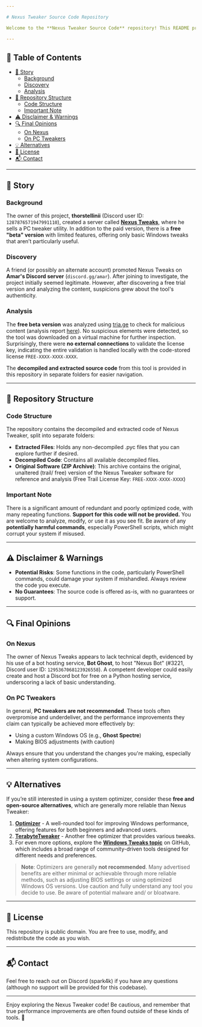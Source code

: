 ```yaml
---

# Nexus Tweaker Source Code Repository

Welcome to the **Nexus Tweaker Source Code** repository! This README provides a detailed look into the backstory of Nexus Tweaker, insights into the code, and thoughts on the utility and PC tweakers in general. Navigate easily using the table of contents below. 🛠️

---
```


## 📑 Table of Contents

- [📜 Story](#-story)
  - [Background](#background)
  - [Discovery](#discovery)
  - [Analysis](#analysis)
- [📂 Repository Structure](#-repository-structure)
  - [Code Structure](#code-structure)
  - [Important Note](#important-note)
- [⚠️ Disclaimer & Warnings](#️-disclaimer--warnings)
- [🔍 Final Opinions](#-final-opinions)
  - [On Nexus](#on-nexus)
  - [On PC Tweakers](#on-pc-tweakers)
- [💡 Alternatives](#-alternatives)
- [📄 License](#-license)
- [📬 Contact](#-contact)

---

## 📜 Story

### Background
The owner of this project, **thorstellinii** (Discord user ID: `1287876571947991110`), created a server called **[Nexus Tweaks](https://discord.gg/9AzWUzVtcj)**, where he sells a PC tweaker utility. In addition to the paid version, there is a **free "beta" version** with limited features, offering only basic Windows tweaks that aren’t particularly useful.

### Discovery
A friend (or possibly an alternate account) promoted Nexus Tweaks on **Amar's Discord server** (`discord.gg/amar`). After joining to investigate, the project initially seemed legitimate. However, after discovering a free trial version and analyzing the content, suspicions grew about the tool's authenticity.

### Analysis
The **free beta version** was analyzed using [tria.ge](https://tria.ge) to check for malicious content (analysis report [here](https://tria.ge/241102-r9gl3sxenq/behavioral1)). No suspicious elements were detected, so the tool was downloaded on a virtual machine for further inspection. Surprisingly, there were **no external connections** to validate the license key, indicating the entire validation is handled locally with the code-stored license `FREE-XXXX-XXXX-XXXX`.

The **decompiled and extracted source code** from this tool is provided in this repository in separate folders for easier navigation.

---

## 📂 Repository Structure

### Code Structure
The repository contains the decompiled and extracted code of Nexus Tweaker, split into separate folders:
- **Extracted Files**: Holds any non-decompiled .pyc files that you can explore further if desired.
- **Decompiled Code**: Contains all available decompiled files.
- **Original Software (ZIP Archive)**: This archive contains the original, unaltered (trail/ free) version of the Nexus Tweaker software for reference and analysis (Free Trail License Key: `FREE-XXXX-XXXX-XXXX`)

### Important Note
There is a significant amount of redundant and poorly optimized code, with many repeating functions. **Support for this code will not be provided.** You are welcome to analyze, modify, or use it as you see fit. Be aware of any **potentially harmful commands**, especially PowerShell scripts, which might corrupt your system if misused.

---

## ⚠️ Disclaimer & Warnings

- **Potential Risks**: Some functions in the code, particularly PowerShell commands, could damage your system if mishandled. Always review the code you execute.
- **No Guarantees**: The source code is offered as-is, with no guarantees or support.

---

## 🔍 Final Opinions

### On Nexus
The owner of Nexus Tweaks appears to lack technical depth, evidenced by his use of a bot hosting service, **Bot Ghost**, to host "Nexus Bot" (#3221, Discord user ID: `1295367068123926558`). A competent developer could easily create and host a Discord bot for free on a Python hosting service, underscoring a lack of basic understanding.

### On PC Tweakers
In general, **PC tweakers are not recommended**. These tools often overpromise and underdeliver, and the performance improvements they claim can typically be achieved more effectively by:
- Using a custom Windows OS (e.g., **Ghost Spectre**)
- Making BIOS adjustments (with caution)

Always ensure that you understand the changes you're making, especially when altering system configurations.

---

## 💡 Alternatives

If you’re still interested in using a system optimizer, consider these **free and open-source alternatives**, which are generally more reliable than Nexus Tweaker:

1. **[Optimizer](https://github.com/hellzerg/optimizer)** - A well-rounded tool for improving Windows performance, offering features for both beginners and advanced users.
2. **[TerabyteTweaker](https://github.com/Teramanbr/TerabyteTweaker)** - Another free optimizer that provides various tweaks.
3. For even more options, explore the **[Windows Tweaks topic](https://github.com/topics/windows-tweaks)** on GitHub, which includes a broad range of community-driven tools designed for different needs and preferences.

> **Note**: Optimizers are generally **not recommended**. Many advertised benefits are either minimal or achievable through more reliable methods, such as adjusting BIOS settings or using optimized Windows OS versions. Use caution and fully understand any tool you decide to use. Be aware of potential malware and/ or bloatware.

---

## 📄 License

This repository is public domain. You are free to use, modify, and redistribute the code as you wish.

---

## 📬 Contact

Feel free to reach out on Discord (spark4k) if you have any questions (although no support will be provided for this codebase).

---

Enjoy exploring the Nexus Tweaker code! Be cautious, and remember that true performance improvements are often found outside of these kinds of tools. 🚀
